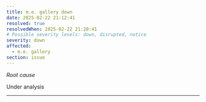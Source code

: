```yaml
---
title: m.e. gallery down
date: 2025-02-22 21:12:41
resolved: true
resolvedWhen: 2025-02-22 21:20:41
# Possible severity levels: down, disrupted, notice
severity: down
affected:
  - m.e. gallery
section: issue
---
```


*Root cause*

Under analysis

---


